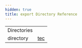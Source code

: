 ```yaml
---
hidden: true
title: export Directory Reference
---
```


|  |  |
|----|----|
| Directories |  |
| directory   | <a href="dir_fa87c044aa590573d847d8ba2d3b48c1.md">tec</a> |
